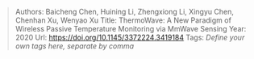 > Authors: Baicheng Chen, Huining Li, Zhengxiong Li, Xingyu Chen, Chenhan Xu, Wenyao Xu
> Title: ThermoWave: A New Paradigm of Wireless Passive Temperature Monitoring via MmWave Sensing
> Year: 2020
> Url: https://doi.org/10.1145/3372224.3419184
> Tags: *Define your own tags here, separate by comma*